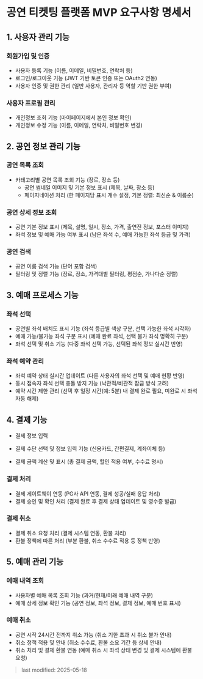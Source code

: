 # 공연 티켓팅 플랫폼 MVP 요구사항 명세서

## 1. 사용자 관리 기능

### 회원가입 및 인증

- 사용자 등록 기능 (이름, 이메일, 비밀번호, 연락처 등)
- 로그인/로그아웃 기능 (JWT 기반 토큰 인증 또는 OAuth2 연동)
- 사용자 인증 및 권한 관리 (일반 사용자, 관리자 등 역할 기반 권한 부여)

### 사용자 프로필 관리

- 개인정보 조회 기능 (마이페이지에서 본인 정보 확인)
- 개인정보 수정 기능 (이름, 이메일, 연락처, 비밀번호 변경)

## 2. 공연 정보 관리 기능

### 공연 목록 조회

- 카테고리별 공연 목록 조회 기능 (장르, 장소 등)
    - 공연 썸네일 이미지 및 기본 정보 표시 (제목, 날짜, 장소 등)
    - 페이지네이션 처리 (한 페이지당 표시 개수 설정, 기본 정렬: 최신순 & 이름순)

### 공연 상세 정보 조회

- 공연 기본 정보 표시 (제목, 설명, 일시, 장소, 가격, 출연진 정보, 포스터 이미지)
- 좌석 정보 및 예매 가능 여부 표시 (남은 좌석 수, 예매 가능한 좌석 등급 및 가격)

### 공연 검색

- 공연 이름 검색 기능 (단어 포함 검색)
- 필터링 및 정렬 기능 (장르, 장소, 가격대별 필터링, 평점순, 가나다순 정렬)

## 3. 예매 프로세스 기능

### 좌석 선택

- 공연별 좌석 배치도 표시 기능 (좌석 등급별 색상 구분, 선택 가능한 좌석 시각화)
- 예매 가능/불가능 좌석 구분 표시 (예매 완료 좌석, 선택 불가 좌석 명확히 구분)
- 좌석 선택 및 취소 기능 (다중 좌석 선택 가능, 선택된 좌석 정보 실시간 반영)

### 좌석 예약 관리

- 좌석 예약 상태 실시간 업데이트 (다른 사용자의 좌석 선택 및 예매 현황 반영)
- 동시 접속자 좌석 선택 충돌 방지 기능 (낙관적/비관적 잠금 방식 고려)
- 예약 시간 제한 관리 (선택 후 일정 시간(예: 5분) 내 결제 완료 필요, 미완료 시 좌석 자동 해제)

## 4. 결제 기능

- 결제 정보 입력

- 결제 수단 선택 및 정보 입력 기능 (신용카드, 간편결제, 계좌이체 등)
- 결제 금액 계산 및 표시 (총 결제 금액, 할인 적용 여부, 수수료 명시)

### 결제 처리

- 결제 게이트웨이 연동 (PG사 API 연동, 결제 성공/실패 응답 처리)
- 결제 승인 및 확인 처리 (결제 완료 후 결제 상태 업데이트 및 영수증 발급)

### 결제 취소

- 결제 취소 요청 처리 (결제 시스템 연동, 환불 처리)
- 환불 정책에 따른 처리 (부분 환불, 취소 수수료 적용 등 정책 반영)

## 5. 예매 관리 기능

### 예매 내역 조회

- 사용자별 예매 목록 조회 기능 (과거/현재/미래 예매 내역 구분)
- 예매 상세 정보 확인 기능 (공연 정보, 좌석 정보, 결제 정보, 예매 번호 표시)

### 예매 취소

- 공연 시작 24시간 전까지 취소 가능 (취소 기한 초과 시 취소 불가 안내)
- 취소 정책 적용 및 안내 (취소 수수료, 환불 소요 기간 등 상세 안내)
- 취소 처리 및 결제 환불 연동 (예매 취소 시 좌석 상태 변경 및 결제 시스템에 환불 요청)

> last modified: 2025-05-18
